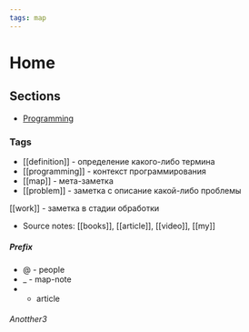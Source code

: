 ```yaml
---
tags: map
---
```

# Home
## Sections
 - [Programming](📙MOC-Programming.md)


### Tags
- [[definition]] - определение какого-либо термина
- [[programming]] - контекст программирования
- [[map]] - мета-заметка
- [[problem]] - заметка с описание какой-либо проблемы

[[work]] - заметка в стадии обработки

- Source notes: [[books]], [[article]], [[video]], [[my]]


##### Prefix
- @ - people
- _ - map-note
- + article
###### Anotther3
